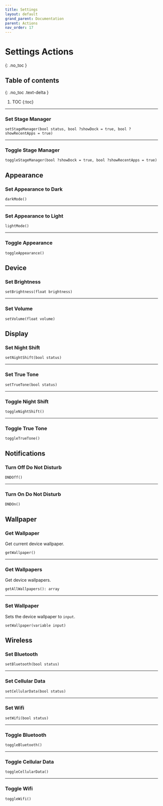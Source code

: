```yaml
---
title: Settings
layout: default
grand_parent: Documentation
parent: Actions
nav_order: 17
---
```


# Settings Actions
{: .no_toc }

## Table of contents
{: .no_toc .text-delta }

1. TOC
{:toc}

---

### Set Stage Manager

```
setStageManager(bool status, bool ?showDock = true, bool ?showRecentApps = true)
```

---

### Toggle Stage Manager

```
toggleStageManager(bool ?showDock = true, bool ?showRecentApps = true)
```

## Appearance

### Set Appearance to Dark

```
darkMode()
```

---

### Set Appearance to Light

```
lightMode()
```

---

### Toggle Appearance

```
toggleAppearance()
```

## Device

### Set Brightness

```
setBrightness(float brightness)
```

---

### Set Volume

```
setVolume(float volume)
```

## Display

### Set Night Shift

```
setNightShift(bool status)
```

---

### Set True Tone

```
setTrueTone(bool status)
```

---

### Toggle Night Shift

```
toggleNightShift()
```

---

### Toggle True Tone

```
toggleTrueTone()
```

## Notifications

### Turn Off Do Not Disturb

```
DNDOff()
```

---

### Turn On Do Not Disturb

```
DNDOn()
```

## Wallpaper

### Get Wallpaper

Get current device wallpaper.

```
getWallpaper()
```

---

### Get Wallpapers

Get device wallpapers.

```
getAllWallpapers(): array
```

---

### Set Wallpaper

Sets the device wallpaper to `input`.

```
setWallpaper(variable input)
```

## Wireless

### Set Bluetooth

```
setBluetooth(bool status)
```

---

### Set Cellular Data

```
setCellularData(bool status)
```

---

### Set Wifi

```
setWifi(bool status)
```

---

### Toggle Bluetooth

```
toggleBluetooth()
```

---

### Toggle Cellular Data

```
toggleCellularData()
```

---

### Toggle Wifi

```
toggleWifi()
```
